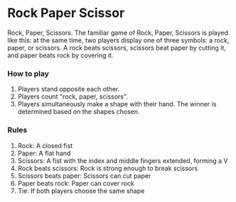 # Rock Paper Scissor

Rock, Paper, Scissors. The familiar game of Rock, Paper, Scissors is played like this: at the same time, two players display one of three symbols: a rock, paper, or scissors. A rock beats scissors, scissors beat paper by cutting it, and paper beats rock by covering it.

### How to play 
1. Players stand opposite each other.
2. Players count "rock, paper, scissors".
3. Players simultaneously make a shape with their hand.
   The winner is determined based on the shapes chosen.

### Rules 
1. Rock: A closed fist
2. Paper: A flat hand
3. Scissors: A fist with the index and middle fingers extended, forming a V
4. Rock beats scissors: Rock is strong enough to break scissors
5. Scissors beats paper: Scissors can cut paper
6. Paper beats rock: Paper can cover rock
7. Tie: If both players choose the same shape
